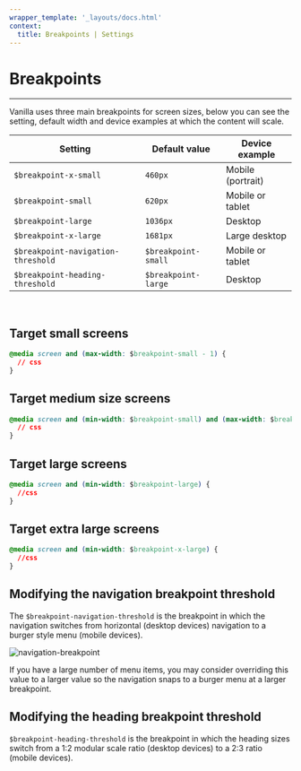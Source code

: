 ```yaml
---
wrapper_template: '_layouts/docs.html'
context:
  title: Breakpoints | Settings
---
```


# Breakpoints

<hr>

Vanilla uses three main breakpoints for screen sizes, below you can see the setting, default width and device examples at which the content will scale.

| Setting                            | Default value       | Device example    |
| ---------------------------------- | ------------------- | ----------------- |
| `$breakpoint-x-small`              | `460px`             | Mobile (portrait) |
| `$breakpoint-small`                | `620px`             | Mobile or tablet  |
| `$breakpoint-large`                | `1036px`            | Desktop           |
| `$breakpoint-x-large`              | `1681px`            | Large desktop     |
| `$breakpoint-navigation-threshold` | `$breakpoint-small` | Mobile or tablet  |
| `$breakpoint-heading-threshold`    | `$breakpoint-large` | Desktop           |

<br>

## Target small screens

```css
@media screen and (max-width: $breakpoint-small - 1) {
  // css
}
```

## Target medium size screens

```css
@media screen and (min-width: $breakpoint-small) and (max-width: $breakpoint-large - 1) {
  // css
}
```

## Target large screens

```css
@media screen and (min-width: $breakpoint-large) {
  //css
}
```

## Target extra large screens

```css
@media screen and (min-width: $breakpoint-x-large) {
  //css
}
```

## Modifying the navigation breakpoint threshold

The `$breakpoint-navigation-threshold` is the breakpoint in which the navigation switches from horizontal (desktop devices) navigation to a burger style menu (mobile devices).

<img class="p-image--bordered" src="https://assets.ubuntu.com/v1/68db306c-global-layout-breakpoint-navigation.png" alt="navigation-breakpoint">

If you have a large number of menu items, you may consider overriding this value to a larger value so the navigation snaps to a burger menu at a larger breakpoint.

## Modifying the heading breakpoint threshold

`$breakpoint-heading-threshold` is the breakpoint in which the heading sizes switch from a 1:2 modular scale ratio (desktop devices) to a 2:3 ratio (mobile devices).
